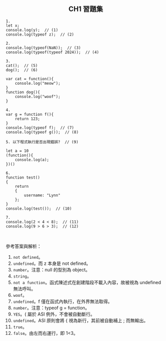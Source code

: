 <h2 align="center">CH1 習題集</h2>

```
1.
let x;
console.log(y);  // (1)
console.log(typeof z);  // (2)
```
```
2.
console.log(typeof(NaN));  // (3)
console.log(typeof(typeof 2024));  // (4)
```
```
3.
cat();  // (5)
dog();  // (6)

var cat = function(){
    console.log("meow");
}
function dog(){
    console.log("woof");
}
```
```
4.
var g = function f(){
    return 123;
}
console.log(typeof f);  // (7)
console.log(typeof g());  // (8)
```
```
5. 以下程式執行是否出現錯誤?  // (9)

let a = 10
(function(){
    console.log(a);
})()
```
```
6.
function test()
{
    return
    {
        username: "Lynn"
    };
}
console.log(test());  // (10)
```
```
7.
console.log(2 < 4 < 8);  // (11)
console.log(9 > 6 > 3);  // (12)
```
<br>

參考答案與解析：
1. `not defined`。
2. `undefined`。而 z 本身是 not defined。
3. `number`。注意：null 的型別為 object。
4. `string`。
5. `not a function`。函式陳述式在創建階段不載入內容，故被視為 undefined 無法呼叫。
6. `woof`。
7. `undefined`。f 僅在函式內執行，在外界無法取得。
8. `number`。注意：typeof g = function。
9. `YES`。( 屬於 ASI 例外，不會被自動斷行。
10. `undefined`。ASI 原則會將 { 視為新行，其前被自動補上 ; 而無輸出。
11. `true`。
12. `false`。由左而右運行，即 1<3。
